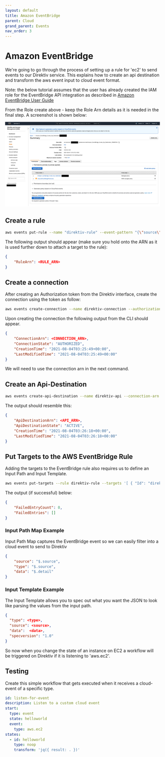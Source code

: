 ```yaml
---
layout: default
title: Amazon EventBridge
parent: Cloud
grand_parent: Events
nav_order: 3
---
```


# Amazon EventBridge

We're going to go through the process of setting up a rule for 'ec2' to send events to our Direktiv service. This explains how to create an api destination and transform the aws event input to cloud event format. 

Note: the below tutorial assumes that the user has already created the IAM role for the EventBridge API integration as described in [Amazon EventBridge User Guide](https://docs.aws.amazon.com/eventbridge/latest/userguide/eb-use-identity-based.html)

From the Role create above - keep the Role Arn details as it is needed in the final step. A screenshot is shown below:

<p align=center>
<img src="../../../assets/aws/aws-iam-role-eventbridge.png" />
</p>



## Create a rule

```sh
aws events put-rule --name "direktiv-rule" --event-pattern "{\"source\": [\"aws.ec2\"]}"
```

The following output should appear (make sure you hold onto the ARN as it is used further down to attach a target to the rule):

```json
{
    "RuleArn": <RULE_ARN> 
}
```

## Create a connection

After creating an Authorization token from the Direktiv interface, create the connection using the token as follow:

```sh
aws events create-connection --name direktiv-connection --authorization-type API_KEY --auth-parameters "{\"ApiKeyAuthParameters\": {\"ApiKeyName\":\"Authorization\", \"ApiKeyValue\":\"Bearer <DIREKTIV_ACCESS_TOKEN>\""}}
```

Upon creating the connection the following output from the CLI should appear.

```json
{
    "ConnectionArn": <CONNECTION_ARN>,
    "ConnectionState": "AUTHORIZED",
    "CreationTime": "2021-08-04T03:25:49+00:00",
    "LastModifiedTime": "2021-08-04T03:25:49+00:00"
}
```

We will need to use the connection arn in the next command.

## Create an Api-Destination

```sh
aws events create-api-destination --name direktiv-api --connection-arn <CONNECTION_ARN> --invocation-endpoint https://<DIREKTIV_URL>/api/namespaces/<NAMESPACE>/event --http-method POST
```

The output should resemble this:

```json
{
    "ApiDestinationArn": <API_ARN>,
    "ApiDestinationState": "ACTIVE",
    "CreationTime": "2021-08-04T03:26:18+00:00",
    "LastModifiedTime": "2021-08-04T03:26:18+00:00"
}
```

## Put Targets to the AWS EventBridge Rule

Adding the targets to the EventBridge rule also requires us to define an Input Path and Input Template.

```sh
aws events put-targets --rule direktiv-rule --targets '[ { "Id": "direktiv-api", "RoleArn": <ROLE_ARN>, "Arn": <API_ARN>, "InputTransformer": { "InputPathsMap": { "source": "$.source", "type": "$.source", "data": "$.detail" },  "InputTemplate": "{ \"source\": \"<source>\", \"type\": \"<type>\", \"data\": \"<data>\", \"specversion\": \"1.0\" }" } } ]'
```

The output (if successful) below:

```json
{
    "FailedEntryCount": 0,
    "FailedEntries": []
}
```

### Input Path Map Example

Input Path Map captures the EventBridge event so we can easily filter into a cloud event to send to Direktiv

```json
{
    "source": "$.source",
    "type": "$.source",
    "data": "$.detail"
}
```

### Input Template Example

The Input Template allows you to spec out what you want the JSON to look like parsing the values from the input path.

```json
{
  "type": <type>,
  "source": <source>,
  "data":  <data>,
  "specversion": "1.0"
}
```

So now when you change the state of an instance on EC2 a workflow will be triggered on Direktiv if it is listening to 'aws.ec2'.

## Testing

Create this simple workflow that gets executed when it receives a cloud-event of a specific type.

```yaml
id: listen-for-event
description: Listen to a custom cloud event
start:
  type: event
  state: helloworld
  event:
    type: aws.ec2
states:
  - id: helloworld
    type: noop
    transform: 'jq({ result: . })'
```

